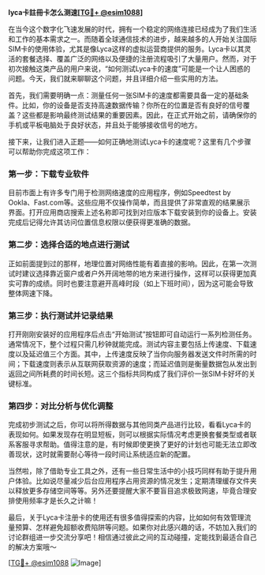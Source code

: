 **lyca卡註冊卡怎么测速[[TG💪+ @esim1088](https://t.me/s/esim1088)]**

在当今这个数字化飞速发展的时代，拥有一个稳定的网络连接已经成为了我们生活和工作的基本需求之一。而随着全球通信技术的进步，越来越多的人开始关注国际SIM卡的使用体验，尤其是像Lyca这样的虚拟运营商提供的服务。Lyca卡以其灵活的套餐选择、覆盖广泛的网络以及便捷的注册流程吸引了大量用户。然而，对于初次接触这类产品的用户来说，“如何测试Lyca卡的速度”可能是一个让人困惑的问题。今天，我们就来聊聊这个问题，并且详细介绍一些实用的方法。

首先，我们需要明确一点：测量任何一张SIM卡的速度都需要具备一定的基础条件。比如，你的设备是否支持高速数据传输？你所在的位置是否有良好的信号覆盖？这些都是影响最终测试结果的重要因素。因此，在正式开始之前，请确保你的手机或平板电脑处于良好状态，并且处于能够接收信号的地方。

接下来，让我们进入正题——如何正确地测试Lyca卡的速度呢？这里有几个步骤可以帮助你完成这项工作：

### 第一步：下载专业软件
目前市面上有许多专门用于检测网络速度的应用程序，例如Speedtest by Ookla、Fast.com等。这些应用不仅操作简单，而且提供了非常直观的结果展示界面。打开应用商店搜索上述名称即可找到对应版本下载安装到你的设备上。安装完成后记得允许其访问位置信息权限以便获得更准确的数据。

### 第二步：选择合适的地点进行测试
正如前面提到过的那样，地理位置对网络性能有着直接的影响。因此，在第一次测试时建议选择靠近窗户或者户外开阔地带的地方来进行操作，这样可以获得更加真实可靠的成绩。同时也要注意避开高峰时段（如上下班时间），因为这可能会导致整体网速下降。

### 第三步：执行测试并记录结果
打开刚刚安装好的应用程序后点击“开始测试”按钮即可自动运行一系列检测任务。通常情况下，整个过程只需几秒钟就能完成。测试内容主要包括上传速度、下载速度以及延迟值三个方面。其中，上传速度反映了当你向服务器发送文件时所需的时间；下载速度则表示从互联网获取资源的速度；而延迟值则是衡量数据包从发出到返回之间所耗费的时间长短。这三个指标共同构成了我们评价一张SIM卡好坏的关键标准。

### 第四步：对比分析与优化调整
完成初步测试之后，你可以将所得数据与其他同类产品进行比较，看看Lyca卡的表现如何。如果发现存在明显短板，则可以根据实际情况考虑更换套餐类型或者联系客服寻求帮助。值得注意的是，有时候即使更换了更好的计划也可能无法立即改善现状，这时就需要耐心等待一段时间让系统适应新的配置。

当然啦，除了借助专业工具之外，还有一些日常生活中的小技巧同样有助于提升用户体验。比如说尽量减少后台应用程序占用资源的情况发生；定期清理缓存文件夹以释放更多存储空间等等。另外还要提醒大家不要盲目追求极致网速，毕竟合理安排使用频率才是长久之计嘛！

最后，关于Lyca卡注册卡的使用还有很多值得探索的内容，比如如何有效管理流量预算、怎样避免超额收费陷阱等问题。如果你对此感兴趣的话，不妨加入我们的讨论群组进一步交流分享吧！相信通过彼此之间的互动碰撞，定能找到最适合自己的解决方案哦～

[[TG💪+ @esim1088](https://t.me/s/esim1088) ![Image](https://i.postimg.cc/4NQfJmqS/Snipaste-2025-05-13-00-14-12.png)]